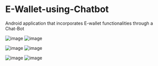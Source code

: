 # E-Wallet-using-Chatbot
Android application that incorporates E-wallet functionalities through a Chat-Bot


![image](https://user-images.githubusercontent.com/17126310/46610288-f20e8100-cb27-11e8-80f7-a24245115ef8.png)    ![image](https://user-images.githubusercontent.com/17126310/46610299-f8046200-cb27-11e8-88ef-70d4b61d9598.png)

![image](https://user-images.githubusercontent.com/17126310/46610305-fcc91600-cb27-11e8-879c-d83b0d7b53c3.png) ![image](https://user-images.githubusercontent.com/17126310/46610310-02bef700-cb28-11e8-8773-0c89181320ed.png)

![image](https://user-images.githubusercontent.com/17126310/46610316-094d6e80-cb28-11e8-8dbb-976020c68070.png)  ![image](https://user-images.githubusercontent.com/17126310/46610321-0ce0f580-cb28-11e8-9ef2-9ffcf54e056c.png)
